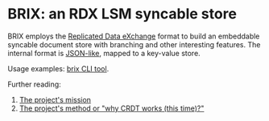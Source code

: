 #   BRIX: an RDX LSM syncable store

BRIX employs the [Replicated Data eXchange][R] format to build an embeddable
syncable document store with branching and other interesting features.
The internal format is [JSON-like][J], mapped to a key-value store.

Usage examples: [brix CLI tool][C].

Further reading:

 1. [The project's mission][M]
 2. [The project's method or "why CRDT works (this time)?"][E]

[M]: ./MISSION.md
[E]: ./METHOD.md
[C]: ./README.cli.md
[J]: ../rdx/JDR.md
[R]: ../rdx/README.md
